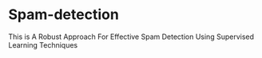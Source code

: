 # Spam-detection
This is A Robust Approach For Effective Spam Detection Using Supervised Learning Techniques
